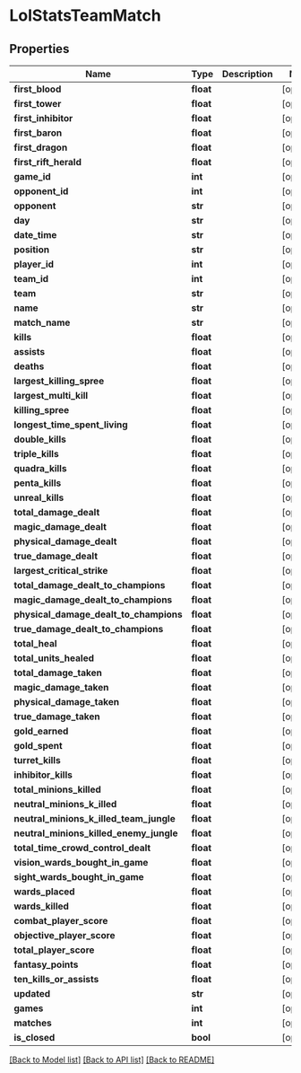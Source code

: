 # LolStatsTeamMatch

## Properties
Name | Type | Description | Notes
------------ | ------------- | ------------- | -------------
**first_blood** | **float** |  | [optional] 
**first_tower** | **float** |  | [optional] 
**first_inhibitor** | **float** |  | [optional] 
**first_baron** | **float** |  | [optional] 
**first_dragon** | **float** |  | [optional] 
**first_rift_herald** | **float** |  | [optional] 
**game_id** | **int** |  | [optional] 
**opponent_id** | **int** |  | [optional] 
**opponent** | **str** |  | [optional] 
**day** | **str** |  | [optional] 
**date_time** | **str** |  | [optional] 
**position** | **str** |  | [optional] 
**player_id** | **int** |  | [optional] 
**team_id** | **int** |  | [optional] 
**team** | **str** |  | [optional] 
**name** | **str** |  | [optional] 
**match_name** | **str** |  | [optional] 
**kills** | **float** |  | [optional] 
**assists** | **float** |  | [optional] 
**deaths** | **float** |  | [optional] 
**largest_killing_spree** | **float** |  | [optional] 
**largest_multi_kill** | **float** |  | [optional] 
**killing_spree** | **float** |  | [optional] 
**longest_time_spent_living** | **float** |  | [optional] 
**double_kills** | **float** |  | [optional] 
**triple_kills** | **float** |  | [optional] 
**quadra_kills** | **float** |  | [optional] 
**penta_kills** | **float** |  | [optional] 
**unreal_kills** | **float** |  | [optional] 
**total_damage_dealt** | **float** |  | [optional] 
**magic_damage_dealt** | **float** |  | [optional] 
**physical_damage_dealt** | **float** |  | [optional] 
**true_damage_dealt** | **float** |  | [optional] 
**largest_critical_strike** | **float** |  | [optional] 
**total_damage_dealt_to_champions** | **float** |  | [optional] 
**magic_damage_dealt_to_champions** | **float** |  | [optional] 
**physical_damage_dealt_to_champions** | **float** |  | [optional] 
**true_damage_dealt_to_champions** | **float** |  | [optional] 
**total_heal** | **float** |  | [optional] 
**total_units_healed** | **float** |  | [optional] 
**total_damage_taken** | **float** |  | [optional] 
**magic_damage_taken** | **float** |  | [optional] 
**physical_damage_taken** | **float** |  | [optional] 
**true_damage_taken** | **float** |  | [optional] 
**gold_earned** | **float** |  | [optional] 
**gold_spent** | **float** |  | [optional] 
**turret_kills** | **float** |  | [optional] 
**inhibitor_kills** | **float** |  | [optional] 
**total_minions_killed** | **float** |  | [optional] 
**neutral_minions_k_illed** | **float** |  | [optional] 
**neutral_minions_k_illed_team_jungle** | **float** |  | [optional] 
**neutral_minions_killed_enemy_jungle** | **float** |  | [optional] 
**total_time_crowd_control_dealt** | **float** |  | [optional] 
**vision_wards_bought_in_game** | **float** |  | [optional] 
**sight_wards_bought_in_game** | **float** |  | [optional] 
**wards_placed** | **float** |  | [optional] 
**wards_killed** | **float** |  | [optional] 
**combat_player_score** | **float** |  | [optional] 
**objective_player_score** | **float** |  | [optional] 
**total_player_score** | **float** |  | [optional] 
**fantasy_points** | **float** |  | [optional] 
**ten_kills_or_assists** | **float** |  | [optional] 
**updated** | **str** |  | [optional] 
**games** | **int** |  | [optional] 
**matches** | **int** |  | [optional] 
**is_closed** | **bool** |  | [optional] 

[[Back to Model list]](../README.md#documentation-for-models) [[Back to API list]](../README.md#documentation-for-api-endpoints) [[Back to README]](../README.md)

